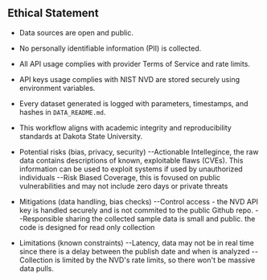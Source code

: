 ## Ethical Statement

- Data sources are open and public.
- No personally identifiable information (PII) is collected.
- All API usage complies with provider Terms of Service and rate limits.
- API keys usage complies with NIST NVD are stored securely using environment variables.
- Every dataset generated is logged with parameters, timestamps, and hashes in `DATA_README.md`.
- This workflow aligns with academic integrity and reproducibility standards at Dakota State University.

- Potential risks (bias, privacy, security)
--Actionable Intellegince, the raw data contains descriptions of known, exploitable flaws (CVEs). This information can be used to exploit systems if used by unauthorized individuals
--Risk Biased Coverage, this is fovused on public vulnerabilities and may not include zero days or private threats

- Mitigations (data handling, bias checks)
--Control access - the NVD API key is handled securely and is not commited to the public Github repo.
--Responsible sharing the collected sample data is small and public. the code is designed for read only collection

- Limitations (known constraints)
--Latency, data may not be in real time since there is a delay between the publish date and when is analyzed
--Collection is limited by the NVD's rate limits, so there won't be massive data pulls.


